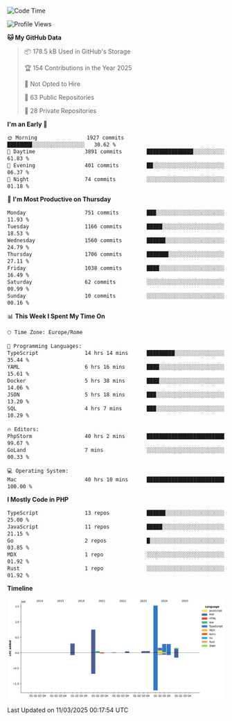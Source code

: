 <!--START_SECTION:waka-->
![Code Time](http://img.shields.io/badge/Code%20Time-5%2C766%20hrs%2048%20mins-blue)

![Profile Views](http://img.shields.io/badge/Profile%20Views-0-blue)

**🐱 My GitHub Data** 

> 📦 178.5 kB Used in GitHub's Storage 
 > 
> 🏆 154 Contributions in the Year 2025
 > 
> 🚫 Not Opted to Hire
 > 
> 📜 63 Public Repositories 
 > 
> 🔑 28 Private Repositories 
 > 
**I'm an Early 🐤** 

```text
🌞 Morning                1927 commits        ████████░░░░░░░░░░░░░░░░░   30.62 % 
🌆 Daytime                3891 commits        ███████████████░░░░░░░░░░   61.83 % 
🌃 Evening                401 commits         ██░░░░░░░░░░░░░░░░░░░░░░░   06.37 % 
🌙 Night                  74 commits          ░░░░░░░░░░░░░░░░░░░░░░░░░   01.18 % 
```
📅 **I'm Most Productive on Thursday** 

```text
Monday                   751 commits         ███░░░░░░░░░░░░░░░░░░░░░░   11.93 % 
Tuesday                  1166 commits        █████░░░░░░░░░░░░░░░░░░░░   18.53 % 
Wednesday                1560 commits        ██████░░░░░░░░░░░░░░░░░░░   24.79 % 
Thursday                 1706 commits        ███████░░░░░░░░░░░░░░░░░░   27.11 % 
Friday                   1038 commits        ████░░░░░░░░░░░░░░░░░░░░░   16.49 % 
Saturday                 62 commits          ░░░░░░░░░░░░░░░░░░░░░░░░░   00.99 % 
Sunday                   10 commits          ░░░░░░░░░░░░░░░░░░░░░░░░░   00.16 % 
```


📊 **This Week I Spent My Time On** 

```text
🕑︎ Time Zone: Europe/Rome

💬 Programming Languages: 
TypeScript               14 hrs 14 mins      █████████░░░░░░░░░░░░░░░░   35.44 % 
YAML                     6 hrs 16 mins       ████░░░░░░░░░░░░░░░░░░░░░   15.61 % 
Docker                   5 hrs 38 mins       ████░░░░░░░░░░░░░░░░░░░░░   14.06 % 
JSON                     5 hrs 18 mins       ███░░░░░░░░░░░░░░░░░░░░░░   13.20 % 
SQL                      4 hrs 7 mins        ███░░░░░░░░░░░░░░░░░░░░░░   10.29 % 

🔥 Editors: 
PhpStorm                 40 hrs 2 mins       █████████████████████████   99.67 % 
GoLand                   7 mins              ░░░░░░░░░░░░░░░░░░░░░░░░░   00.33 % 

💻 Operating System: 
Mac                      40 hrs 10 mins      █████████████████████████   100.00 % 
```

**I Mostly Code in PHP** 

```text
TypeScript               13 repos            ██████░░░░░░░░░░░░░░░░░░░   25.00 % 
JavaScript               11 repos            █████░░░░░░░░░░░░░░░░░░░░   21.15 % 
Go                       2 repos             █░░░░░░░░░░░░░░░░░░░░░░░░   03.85 % 
MDX                      1 repo              ░░░░░░░░░░░░░░░░░░░░░░░░░   01.92 % 
Rust                     1 repo              ░░░░░░░░░░░░░░░░░░░░░░░░░   01.92 % 
```



**Timeline**

![Lines of Code chart](https://raw.githubusercontent.com/frnwtr/frnwtr/main/assets/bar_graph.png)


 Last Updated on 11/03/2025 00:17:54 UTC
<!--END_SECTION:waka-->